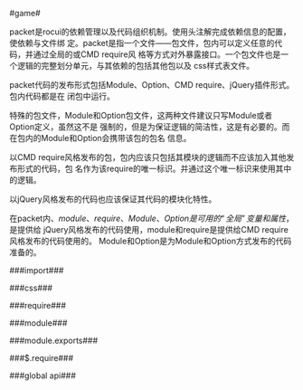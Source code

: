 #game#

packet是rocui的依赖管理以及代码组织机制。使用头注解完成依赖信息的配置，使依赖与文件绑
定。packet是指一个文件——包文件，包内可以定义任意的代码，并通过全局的或CMD require风
格等方式对外暴露接口。一个包文件也是一个逻辑的完整划分单元，与其依赖的包括其他包以及
css样式表文件。

packet代码的发布形式包括Module、Option、CMD require、jQuery插件形式。包内代码都是在
闭包中运行。

特殊的包文件，Module和Option包文件，这两种文件建议只写Module或者Option定义，虽然这不是
强制的，但是为保证逻辑的简洁性，这是有必要的。而在包内的Module和Option会携带该包的包名
信息。

以CMD require风格发布的包，包内应该只包括其模块的逻辑而不应该加入其他发布形式的代码，包
名作为该require的唯一标识。并通过这个唯一标识来使用其中的逻辑。

以jQuery风格发布的代码也应该保证其代码的模块化特性。

在packet内$、module、require、Module、Option是可用的“全局”变量和属性，$是提供给
jQuery风格发布的代码使用，module和require是提供给CMD require风格发布的代码使用的。
Module和Option是为Module和Option方式发布的代码准备的。

###import###

###css###

###require###

###module###

###module.exports###

###$.require###

###global api###
